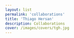 ```yaml
---
layout: list
permalink: 'collaborations'
title: 'Thiago Hersan'
description: Collaborations
cover: /images/covers/tgh.jpg
---
```

